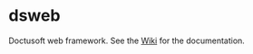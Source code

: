 dsweb
=====

Doctusoft web framework. See the [Wiki](https://github.com/Doctusoft/dsweb/wiki) for the documentation.
